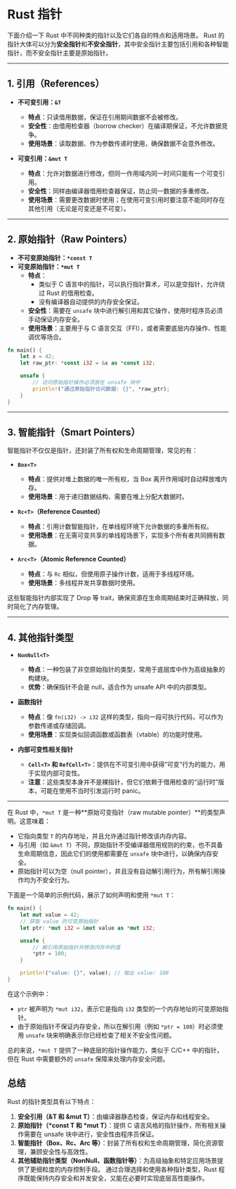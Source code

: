 # Rust 指针

下面介绍一下 Rust 中不同种类的指针以及它们各自的特点和适用场景。
Rust 的指针大体可以分为**安全指针**和**不安全指针**，其中安全指针主要包括引用和各种智能指针，而不安全指针主要是原始指针。

---

## 1. 引用（References）

- **不可变引用：`&T`**  
  - **特点**：只读借用数据，保证在引用期间数据不会被修改。  
  - **安全性**：由借用检查器（borrow checker）在编译期保证，不允许数据竞争。  
  - **使用场景**：读取数据、作为参数传递时使用，确保数据不会意外修改。

- **可变引用：`&mut T`**  
  - **特点**：允许对数据进行修改，但同一作用域内同一时间只能有一个可变引用。  
  - **安全性**：同样由编译器借用检查器保证，防止同一数据的多重修改。  
  - **使用场景**：需要更改数据时使用；在使用可变引用时要注意不能同时存在其他引用（无论是可变还是不可变）。

---

## 2. 原始指针（Raw Pointers）

- **不可变原始指针：`*const T`**  
- **可变原始指针：`*mut T`**  
  - **特点**：
    - 类似于 C 语言中的指针，可以执行指针算术，可以是空指针，允许绕过 Rust 的借用检查。  
    - 没有编译器自动提供的内存安全保证。
  - **安全性**：需要在 `unsafe` 块中进行解引用和其它操作，使用时程序员必须手动保证内存安全。  
  - **使用场景**：主要用于与 C 语言交互（FFI），或者需要底层内存操作、性能调优等场合。

```rust:src/main.rs
fn main() {
    let x = 42;
    let raw_ptr: *const i32 = &x as *const i32;

    unsafe {
        // 访问原始指针操作必须放在 unsafe 块中
        println!("通过原始指针访问数据: {}", *raw_ptr);
    }
}
```

---

## 3. 智能指针（Smart Pointers）

智能指针不仅仅是指针，还封装了所有权和生命周期管理，常见的有：

- **`Box<T>`**
  - **特点**：提供对堆上数据的唯一所有权，当 Box 离开作用域时自动释放堆内存。  
  - **使用场景**：用于递归数据结构、需要在堆上分配大数据时。

- **`Rc<T>`（Reference Counted）**
  - **特点**：引用计数智能指针，在单线程环境下允许数据的多重所有权。  
  - **使用场景**：在无需可变共享的单线程场景下，实现多个所有者共同拥有数据。

- **`Arc<T>`（Atomic Reference Counted）**
  - **特点**：与 `Rc` 相似，但使用原子操作计数，适用于多线程环境。  
  - **使用场景**：多线程并发共享数据时使用。

这些智能指针内部实现了 Drop 等 trait，确保资源在生命周期结束时正确释放，同时简化了内存管理。

---

## 4. 其他指针类型

- **`NonNull<T>`**
  - **特点**：一种包装了非空原始指针的类型，常用于底层库中作为高级抽象的构建块。  
  - **优势**：确保指针不会是 null，适合作为 unsafe API 中的内部类型。

- **函数指针**
  - **特点**：像 `fn(i32) -> i32` 这样的类型，指向一段可执行代码，可以作为参数传递或存储回调。  
  - **使用场景**：实现类似回调函数或函数表（vtable）的功能时使用。

- **内部可变性相关指针**  
  - **`Cell<T>` 和 `RefCell<T>`**：提供在不可变引用中获得“可变”行为的能力，用于实现内部可变性。  
  - **注意**：这些类型本身并不是裸指针，但它们依赖于借用检查的“运行时”版本，可能在使用不当时引发运行时 panic。

---

在 Rust 中，`*mut T` 是一种**原始可变指针（raw mutable pointer）**的类型声明。这意味着：

- 它指向类型 `T` 的内存地址，并且允许通过指针修改该内存内容。
- 与引用（如 `&mut T`）不同，原始指针不受编译器借用规则的约束，也不具备生命周期信息，因此它们的使用都需要在 `unsafe` 块中进行，以确保内存安全。
- 原始指针可以为空（null pointer），并且没有自动解引用行为，所有解引用操作均为不安全行为。

下面是一个简单的示例代码，展示了如何声明和使用 `*mut T`：

```rust:src/main.rs
fn main() {
    let mut value = 42;
    // 获取 value 的可变原始指针
    let ptr: *mut i32 = &mut value as *mut i32;

    unsafe {
        // 解引用原始指针并修改内存中的值
        *ptr = 100;
    }

    println!("value: {}", value); // 输出 value: 100
}
```

在这个示例中：

- `ptr` 被声明为 `*mut i32`，表示它是指向 `i32` 类型的一个内存地址的可变原始指针。
- 由于原始指针不保证内存安全，所以在解引用（例如 `*ptr = 100`）时必须使用 `unsafe` 块来明确表示你已经检查了相关不安全性问题。

总的来说，`*mut T` 提供了一种底层的指针操作能力，类似于 C/C++ 中的指针，但在 Rust 中需要额外的 `unsafe` 保障来处理内存安全问题。

## 总结

Rust 的指针类型具有以下特点：

1. **安全引用（&T 和 &mut T）**：由编译器静态检查，保证内存和线程安全。
2. **原始指针（*const T 和 *mut T）**：提供 C 语言风格的指针操作，所有相关操作需要在 unsafe 块中进行，安全性由程序员保证。
3. **智能指针（Box、Rc、Arc 等）**：封装了所有权和生命周期管理，简化资源管理，兼顾安全性与高效性。
4. **其他辅助指针类型（NonNull、函数指针等）**：为高级抽象和特定应用场景提供了更细粒度的内存控制手段。
通过合理选择和使用各种指针类型，Rust 程序既能保持内存安全和并发安全，又能在必要时实现底层高性能操作。

